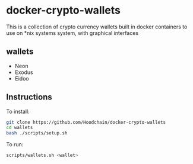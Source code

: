 # docker-crypto-wallets
This is a collection of crypto currency wallets built in docker containers to use on *nix systems system, with graphical interfaces

## wallets
* Neon 
* Exodus
* Eidoo

## Instructions
To install:
```bash
git clone https://github.com/Hoodchain/docker-crypto-wallets
cd wallets
bash ./scripts/setup.sh
```

To run:
```bash
scripts/wallets.sh <wallet>
```